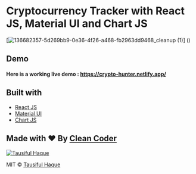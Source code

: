 # Cryptocurrency Tracker with React JS, Material UI and Chart JS



[![136682357-5d269bb9-0e36-4f26-a468-fb2963dd9468_cleanup (1)](https://github.com/tausif39/react-crypto-tracker/assets/91016348/9d372151-7b97-404f-86b1-82cc0dee43af)]
()

## Demo
#### Here is a working live demo :  https://crypto-hunter.netlify.app/

## Built with 

- [React JS](https://reactjs.org/)
- [Material UI](https://v4.mui.com/)
- [Chart JS](https://reactchartjs.github.io/react-chartjs-2/#/)

## Made with ♥ By [ Clean Coder](https://www.youtube.com/channel/UC2xOY-2-93WStshSy6MlIDg)

[![Tausiful Haque](https://i.pinimg.com/564x/fe/12/b5/fe12b55243204c554af2cac4bd818986.jpg)](https://www.youtube.com/channel/UC2xOY-2-93WStshSy6MlIDg)

MIT © [Tausiful Haque ](https://github.com/tausif39)
